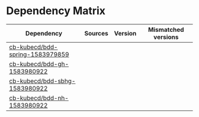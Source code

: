 # Dependency Matrix

Dependency | Sources | Version | Mismatched versions
---------- | ------- | ------- | -------------------
[cb-kubecd/bdd-spring-1583979859](https://github.com/cb-kubecd/bdd-spring-1583979859.git) |  | []() | 
[cb-kubecd/bdd-gh-1583980922](https://github.com/cb-kubecd/bdd-gh-1583980922.git) |  | []() | 
[cb-kubecd/bdd-sbhg-1583980922](https://github.com/cb-kubecd/bdd-sbhg-1583980922.git) |  | []() | 
[cb-kubecd/bdd-nh-1583980922](https://github.com/cb-kubecd/bdd-nh-1583980922.git) |  | []() | 
